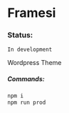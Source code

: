 # Framesi

### Status:

```
In development
```

Wordpress Theme

##### Commands:

```sh
npm i
npm run prod
```
